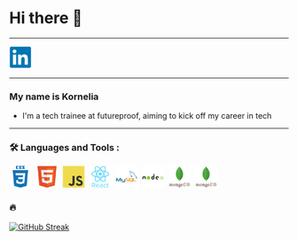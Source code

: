 # Hi there 👋

---

<div class="contact">
  <a href="https://www.linkedin.com/in/kornelia-oles/">
    <img src="https://github.com/devicons/devicon/blob/master/icons/linkedin/linkedin-original.svg" title="Linkedin" alt="LinkedIn" width="40" height="40"/>
  </a>
</div>

---

### My name is Kornelia 

- I'm a tech trainee at futureproof, aiming to kick off my career in tech 

---

### :hammer_and_wrench: Languages and Tools :
<div>
  <img src="https://github.com/devicons/devicon/blob/master/icons/css3/css3-plain-wordmark.svg"  title="CSS3" alt="CSS" width="40" height="40"/>&nbsp;
  <img src="https://github.com/devicons/devicon/blob/master/icons/html5/html5-original.svg" title="HTML5" alt="HTML" width="40" height="40"/>&nbsp;
  <img src="https://github.com/devicons/devicon/blob/master/icons/javascript/javascript-original.svg" title="JavaScript" alt="JavaScript" width="40" height="40"/>&nbsp;
  <img src="https://github.com/devicons/devicon/blob/master/icons/react/react-original-wordmark.svg" title="React" alt="React" width="40" height="40"/>&nbsp;
  <img src="https://github.com/devicons/devicon/blob/master/icons/mysql/mysql-original-wordmark.svg" title="MySQL"  alt="MySQL" width="40" height="40"/>&nbsp;
  <img src="https://github.com/devicons/devicon/blob/master/icons/nodejs/nodejs-original-wordmark.svg" title="NodeJS" alt="NodeJS" width="40" height="40"/>&nbsp;
  <img src="https://github.com/devicons/devicon/blob/master/icons/mongodb/mongodb-original-wordmark.svg" title="MongoDB" alt="MongoDB" width="40" height="40"/>&nbsp;
  <img src="https://github.com/devicons/devicon/blob/master/icons/mongodb/mongodb-original-wordmark.svg" title="Docker" alt="Docker" width="40" height="40"/>&nbsp;

### :fire:
  
  [![GitHub Streak](http://github-readme-streak-stats.herokuapp.com?user=kroles1&theme=react&hide_border=true&date_format=M%20j%5B%2C%20Y%5D)](https://git.io/streak-stats)
